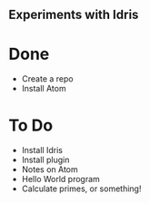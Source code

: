 ## Experiments with Idris

# Done

- Create a repo
- Install Atom

# To Do

- Install Idris
- Install plugin
- Notes on Atom
- Hello World program
- Calculate primes, or something!
